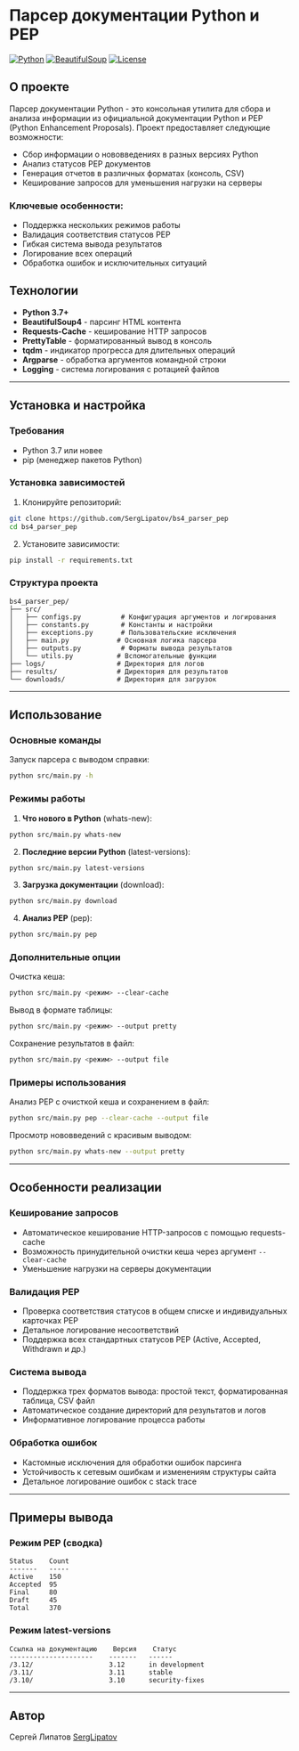 # Парсер документации Python и PEP

[![Python](https://img.shields.io/badge/Python-3.7%2B-blue)](https://www.python.org/)
[![BeautifulSoup](https://img.shields.io/badge/BeautifulSoup-4.9-green)](https://www.crummy.com/software/BeautifulSoup/)
[![License](https://img.shields.io/badge/License-MIT-yellow)](https://opensource.org/licenses/MIT)

## О проекте

Парсер документации Python - это консольная утилита для сбора и анализа информации из официальной документации Python и PEP (Python Enhancement Proposals). Проект предоставляет следующие возможности:

- Сбор информации о нововведениях в разных версиях Python
- Анализ статусов PEP документов
- Генерация отчетов в различных форматах (консоль, CSV)
- Кеширование запросов для уменьшения нагрузки на серверы

### Ключевые особенности:
- Поддержка нескольких режимов работы
- Валидация соответствия статусов PEP
- Гибкая система вывода результатов
- Логирование всех операций
- Обработка ошибок и исключительных ситуаций

## Технологии

- **Python 3.7+**
- **BeautifulSoup4** - парсинг HTML контента
- **Requests-Cache** - кеширование HTTP запросов
- **PrettyTable** - форматированный вывод в консоль
- **tqdm** - индикатор прогресса для длительных операций
- **Argparse** - обработка аргументов командной строки
- **Logging** - система логирования с ротацией файлов

---

## Установка и настройка

### Требования

- Python 3.7 или новее
- pip (менеджер пакетов Python)

### Установка зависимостей

1. Клонируйте репозиторий:
```bash
git clone https://github.com/SergLipatov/bs4_parser_pep
cd bs4_parser_pep
```

2. Установите зависимости:
```bash
pip install -r requirements.txt
```

### Структура проекта

```
bs4_parser_pep/
├── src/
│   ├── configs.py          # Конфигурация аргументов и логирования
│   ├── constants.py        # Константы и настройки
│   ├── exceptions.py       # Пользовательские исключения
│   ├── main.py            # Основная логика парсера
│   ├── outputs.py          # Форматы вывода результатов
│   └── utils.py           # Вспомогательные функции
├── logs/                  # Директория для логов
├── results/               # Директория для результатов
└── downloads/             # Директория для загрузок
```

---

## Использование

### Основные команды

Запуск парсера с выводом справки:
```bash
python src/main.py -h
```

### Режимы работы

1. **Что нового в Python** (whats-new):
```bash
python src/main.py whats-new
```

2. **Последние версии Python** (latest-versions):
```bash
python src/main.py latest-versions
```

3. **Загрузка документации** (download):
```bash
python src/main.py download
```

4. **Анализ PEP** (pep):
```bash
python src/main.py pep
```

### Дополнительные опции

Очистка кеша:
```bash
python src/main.py <режим> --clear-cache
```

Вывод в формате таблицы:
```bash
python src/main.py <режим> --output pretty
```

Сохранение результатов в файл:
```bash
python src/main.py <режим> --output file
```

### Примеры использования

Анализ PEP с очисткой кеша и сохранением в файл:
```bash
python src/main.py pep --clear-cache --output file
```

Просмотр нововведений с красивым выводом:
```bash
python src/main.py whats-new --output pretty
```

---

## Особенности реализации

### Кеширование запросов
- Автоматическое кеширование HTTP-запросов с помощью requests-cache
- Возможность принудительной очистки кеша через аргумент `--clear-cache`
- Уменьшение нагрузки на серверы документации

### Валидация PEP
- Проверка соответствия статусов в общем списке и индивидуальных карточках PEP
- Детальное логирование несоответствий
- Поддержка всех стандартных статусов PEP (Active, Accepted, Withdrawn и др.)

### Система вывода
- Поддержка трех форматов вывода: простой текст, форматированная таблица, CSV файл
- Автоматическое создание директорий для результатов и логов
- Информативное логирование процесса работы

### Обработка ошибок
- Кастомные исключения для обработки ошибок парсинга
- Устойчивость к сетевым ошибкам и изменениям структуры сайта
- Детальное логирование ошибок с stack trace

---

## Примеры вывода

### Режим PEP (сводка)
```
Status    Count
-------   -----
Active    150
Accepted  95
Final     80
Draft     45
Total     370
```

### Режим latest-versions
```
Ссылка на документацию    Версия    Статус
---------------------    -------   ------
/3.12/                   3.12      in development
/3.11/                   3.11      stable
/3.10/                   3.10      security-fixes
```

---

## Автор

Сергей Липатов 
[SergLipatov](https://github.com/SergLipatov)